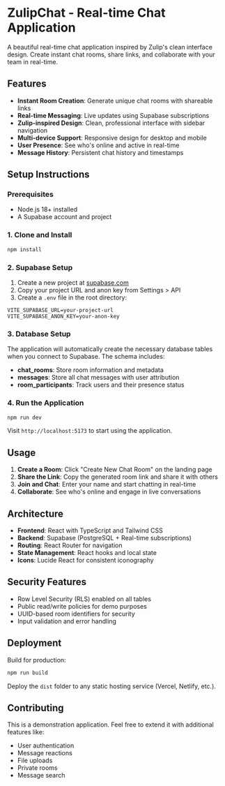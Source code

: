 # ZulipChat - Real-time Chat Application

A beautiful real-time chat application inspired by Zulip's clean interface design. Create instant chat rooms, share links, and collaborate with your team in real-time.

## Features

- **Instant Room Creation**: Generate unique chat rooms with shareable links
- **Real-time Messaging**: Live updates using Supabase subscriptions
- **Zulip-inspired Design**: Clean, professional interface with sidebar navigation
- **Multi-device Support**: Responsive design for desktop and mobile
- **User Presence**: See who's online and active in real-time
- **Message History**: Persistent chat history and timestamps

## Setup Instructions

### Prerequisites

- Node.js 18+ installed
- A Supabase account and project

### 1. Clone and Install

```bash
npm install
```

### 2. Supabase Setup

1. Create a new project at [supabase.com](https://supabase.com)
2. Copy your project URL and anon key from Settings > API
3. Create a `.env` file in the root directory:

```env
VITE_SUPABASE_URL=your-project-url
VITE_SUPABASE_ANON_KEY=your-anon-key
```

### 3. Database Setup

The application will automatically create the necessary database tables when you connect to Supabase. The schema includes:

- **chat_rooms**: Store room information and metadata
- **messages**: Store all chat messages with user attribution
- **room_participants**: Track users and their presence status

### 4. Run the Application

```bash
npm run dev
```

Visit `http://localhost:5173` to start using the application.

## Usage

1. **Create a Room**: Click "Create New Chat Room" on the landing page
2. **Share the Link**: Copy the generated room link and share it with others
3. **Join and Chat**: Enter your name and start chatting in real-time
4. **Collaborate**: See who's online and engage in live conversations

## Architecture

- **Frontend**: React with TypeScript and Tailwind CSS
- **Backend**: Supabase (PostgreSQL + Real-time subscriptions)
- **Routing**: React Router for navigation
- **State Management**: React hooks and local state
- **Icons**: Lucide React for consistent iconography

## Security Features

- Row Level Security (RLS) enabled on all tables
- Public read/write policies for demo purposes
- UUID-based room identifiers for security
- Input validation and error handling

## Deployment

Build for production:

```bash
npm run build
```

Deploy the `dist` folder to any static hosting service (Vercel, Netlify, etc.).

## Contributing

This is a demonstration application. Feel free to extend it with additional features like:

- User authentication
- Message reactions
- File uploads
- Private rooms
- Message search